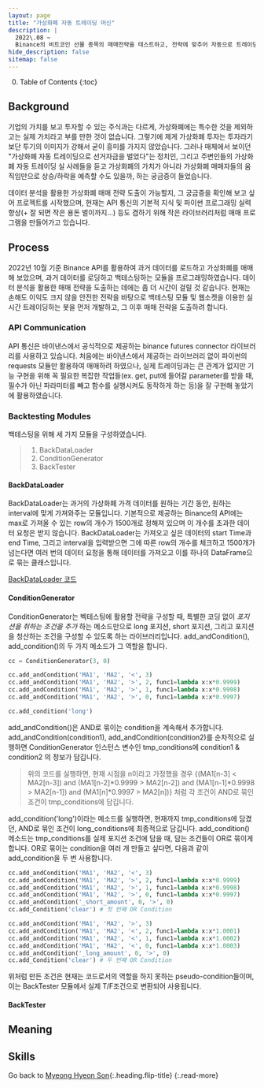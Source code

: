 ```yaml
---
layout: page
title: "가상화폐 자동 트레이딩 머신"
description: |
  2022\.08 ~  
  Binance의 비트코인 선물 종목의 매매전략을 테스트하고, 전략에 맞추어 자동으로 트레이딩하는 봇을 만드는 개인 프로젝트입니다.
hide_description: false
sitemap: false
---
```


0. Table of Contents
{:toc}


## Background

기업의 가치를 보고 투자할 수 있는 주식과는 다르게, 가상화폐에는 특수한 것을 제외하고는 실제 가치라고 부를 만한 것이 없습니다. 그렇기에 제게 가상화폐 투자는 투자라기보단 투기의 이미지가 강해서 굳이 흥미를 가지지 않았습니다. 그러나 매체에서 보이던 "가상화폐 자동 트레이딩으로 선거자금을 벌었다"는 정치인, 그리고 주변인들의 가상화폐 자동 트레이딩 실 사례들을 듣고 가상화폐의 가치가 아니라 가상화폐 매매자들의 움직임만으로 상승/하락을 예측할 수도 있을까, 하는 궁금증이 들었습니다.

데이터 분석을 활용한 가상화폐 매매 전략 도출이 가능할지, 그 궁금증을 확인해 보고 싶어 프로젝트를 시작했으며, 현재는 API 통신의 기본적 지식 및 파이썬 프로그래밍 실력 향상(+ 잘 되면 작은 용돈 벌이까지...) 등도 겸하기 위해 작은 라이브러리처럼 매매 프로그램을 만들어가고 있습니다.


## Process

2022년 10월 기준 Binance API를 활용하여 과거 데이터를 로드하고 가상화폐를 매매해 보았으며, 과거 데이터를 로딩하고 백테스팅하는 모듈을 프로그래밍하였습니다. 데이터 분석을 활용한 매매 전략을 도출하는 데에는 좀 더 시간이 걸릴 것 같습니다. 현재는 손해도 이익도 크지 않을 안전한 전략을 바탕으로 백테스팅 모듈 및 웹소켓을 이용한 실시간 트레이딩하는 봇을 먼저 개발하고, 그 이후 매매 전략을 도출하려 합니다.


### API Communication

API 통신은 바이낸스에서 공식적으로 제공하는 binance futures connector 라이브러리를 사용하고 있습니다. 처음에는 바이낸스에서 제공하는 라이브러리 없이 파이썬의 requests 모듈만 활용하여 매매하려 하였으나, 실제 트레이딩과는 큰 관계가 없지만 기능 구현을 위해 꼭 필요한 복잡한 작업들(ex. get, put에 들어갈 parameter를 받을 때, 필수가 아닌 파라미터를 빼고 함수를 실행시켜도 동작하게 하는 등)을 잘 구현해 놓았기에 활용하였습니다.


### Backtesting Modules

백테스팅을 위해 세 가지 모듈을 구성하였습니다.

> 1. BackDataLoader
> 2. ConditionGenerator
> 3. BackTester

####  BackDataLoader

BackDataLoader는 과거의 가상화폐 가격 데이터를 원하는 기간 동안, 원하는 interval에 맞게 가져와주는 모듈입니다. 기본적으로 제공하는 Binance의 API에는 max로 가져올 수 있는 row의 개수가 1500개로 정해져 있으며 이 개수를 초과한 데이터 요청은 받지 않습니다. BackDataLoader는 가져오고 싶은 데이터의 start Time과 end Time, 그리고 interval을 입력받으면 그에 따른 row의 개수를 체크하고 1500개가 넘는다면 여러 번의 데이터 요청을 통해 데이터를 가져오고 이를 하나의 DataFrame으로 묶는 클래스입니다.

[BackDataLoader 코드](https://github.com/menmenmeng/TIL/blob/main/AutoTrader/BinanceTrader/backTester/BackDataLoader.py)


####  ConditionGenerator

ConditionGenerator는 벡테스팅에 활용할 전략을 구성할 때, 특별한 코딩 없이 _포지션을 취하는 조건을 추가_ 하는 메소드만으로 long 포지션, short 포지션, 그리고 포지션을 청산하는 조건을 구성할 수 있도록 하는 라이브러리입니다. add_andCondition(), add_condition()의 두 가지 메소드가 그 역할을 합니다.

~~~python
cc = ConditionGenerator(3, 0)

cc.add_andCondition('MA1', 'MA2', '<', 3)
cc.add_andCondition('MA1', 'MA2', '>', 2, func1=lambda x:x*0.9999)
cc.add_andCondition('MA1', 'MA2', '>', 1, func1=lambda x:x*0.9998)
cc.add_andCondition('MA1', 'MA2', '>', 0, func1=lambda x:x*0.9997)

cc.add_condition('long')
~~~

add_andCondition()은 AND로 묶이는 condition을 계속해서 추가합니다. add_andCondition(condition1), add_andCondition(condition2)를 순차적으로 실행하면 ConditionGenerator 인스턴스 변수인 tmp_conditions에 condition1 & condition2 의 정보가 담깁니다.

> 위의 코드를 실행하면, 현재 시점을 n이라고 가정했을 경우 
 {(MA1[n-3] < MA2[n-3]) and 
  (MA1[n-2]*0.9999 > MA2[n-2]) and 
  (MA1[n-1]*0.9998 > MA2[n-1]) and 
  (MA1[n]*0.9997 > MA2[n])} 
  처럼 각 조건이 AND로 묶인 조건이 tmp_conditions에 담깁니다.

add_condition('long')이라는 메소드를 실행하면, 현재까지 tmp_conditions에 담겼던, AND로 묶인 조건이 long_conditions에 최종적으로 담깁니다. add_condition() 메소드는 tmp_conditions를 실제 포지션 조건에 담을 때, 담는 조건들이 OR로 묶이게 합니다. OR로 묶이는 condition을 여러 개 만들고 싶다면, 다음과 같이 add_condition을 두 번 사용합니다.

~~~python
cc.add_andCondition('MA1', 'MA2', '<', 3)
cc.add_andCondition('MA1', 'MA2', '>', 2, func1=lambda x:x*0.9999)
cc.add_andCondition('MA1', 'MA2', '>', 1, func1=lambda x:x*0.9998)
cc.add_andCondition('MA1', 'MA2', '>', 0, func1=lambda x:x*0.9997)
cc.add_andCondition('_short_amount', 0, '>', 0)
cc.add_Condition('clear') # 첫 번째 OR Condition

cc.add_andCondition('MA1', 'MA2', '>', 3)
cc.add_andCondition('MA1', 'MA2', '<', 2, func1=lambda x:x*1.0001)
cc.add_andCondition('MA1', 'MA2', '<', 1, func1=lambda x:x*1.0002)
cc.add_andCondition('MA1', 'MA2', '<', 0, func1=lambda x:x*1.0003)
cc.add_andCondition('_long_amount', 0, '>', 0)
cc.add_Condition('clear') # 두 번째 OR Condition
~~~

위처럼 만든 조건은 현재는 코드로서의 역할을 하지 못하는 pseudo-condition들이며, 이는 BackTester 모듈에서 실제 T/F조건으로 변환되어 사용됩니다.


####  BackTester







## Meaning


## Skills


Go back to [Myeong Hyeon Son](/about/){:.heading.flip-title}
{:.read-more}